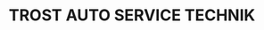 ---
title: "TROST AUTO SERVICE TECHNIK"
url: /giessen/trost-auto-service-technik/
shop: Autoteile
---